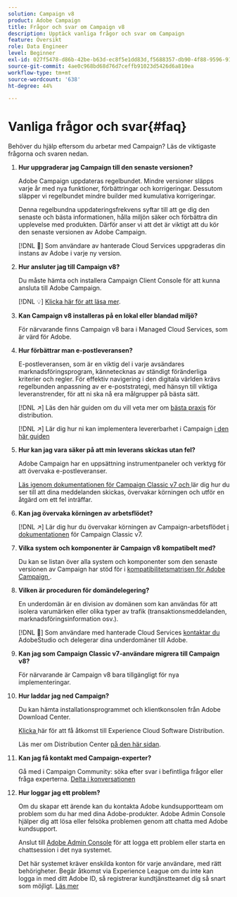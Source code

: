 ```yaml
---
solution: Campaign v8
product: Adobe Campaign
title: Frågor och svar om Campaign v8
description: Upptäck vanliga frågor och svar om Campaign
feature: Översikt
role: Data Engineer
level: Beginner
exl-id: 027f5478-d86b-42be-b63d-ec8f5e1dd83d,f5688357-db90-4f88-9596-91e9d0a20d75
source-git-commit: 4ae0c968bd68d76d7ceffb91023d5426d6a810ea
workflow-type: tm+mt
source-wordcount: '638'
ht-degree: 44%

---
```


# Vanliga frågor och svar{#faq}

Behöver du hjälp eftersom du arbetar med Campaign? Läs de viktigaste frågorna och svaren nedan.

1. **Hur uppgraderar jag Campaign till den senaste versionen?**

   Adobe Campaign uppdateras regelbundet. Mindre versioner släpps varje år med nya funktioner, förbättringar och korrigeringar. Dessutom släpper vi regelbundet mindre builder med kumulativa korrigeringar.

   Denna regelbundna uppdateringsfrekvens syftar till att ge dig den senaste och bästa informationen, hålla miljön säker och förbättra din upplevelse med produkten. Därför anser vi att det är viktigt att du kör den senaste versionen av Adobe Campaign.

   [!DNL :speech_balloon:] Som användare av hanterade Cloud Services uppgraderas din instans av Adobe i varje ny version.

1. **Hur ansluter jag till Campaign v8?**

   Du måste hämta och installera Campaign Client Console för att kunna ansluta till Adobe Campaign.

   [!DNL :bulb:] [Klicka här för att läsa mer](connect.md).

1. **Kan Campaign v8 installeras på en lokal eller blandad miljö?**

   För närvarande finns Campaign v8 bara i Managed Cloud Services, som är värd för Adobe.

1. **Hur förbättrar man e-postleveransen?**

   E-postleveransen, som är en viktig del i varje avsändares marknadsföringsprogram, kännetecknas av ständigt föränderliga kriterier och regler. För effektiv navigering i den digitala världen krävs regelbunden anpassning av er e-poststrategi, med hänsyn till viktiga leveranstrender, för att ni ska nå era målgrupper på bästa sätt.

   [!DNL :arrow_upper_right:] Läs den här guiden om du vill veta mer om  [bästa praxis](https://experienceleague.adobe.com/docs/deliverability-learn/deliverability-best-practice-guide/introduction.html?lang=sv) för distribution.

   [!DNL :arrow_upper_right:] Lär dig hur ni kan implementera levererbarhet i Campaign  [i den här guiden](https://experienceleague.adobe.com/docs/deliverability-learn/deliverability-best-practice-guide/additional-resources/general-resources.html)

1. **Hur kan jag vara säker på att min leverans skickas utan fel?**

   Adobe Campaign har en uppsättning instrumentpaneler och verktyg för att övervaka e-postleveranser.

   [Läs igenom dokumentationen för Campaign Classic v7 och ](https://experienceleague.adobe.com/docs/campaign-classic/using/sending-messages/monitoring-deliveries/about-delivery-monitoring.html) lär dig hur du ser till att dina meddelanden skickas, övervakar körningen och utför en åtgärd om ett fel inträffar.

1. **Kan jag övervaka körningen av arbetsflödet?**

   [!DNL :arrow_upper_right:] Lär dig hur du övervakar körningen av Campaign-arbetsflödet  [i dokumentationen](https://experienceleague.adobe.com/docs/campaign-classic/using/automating-with-workflows/executing-a-workflow/starting-a-workflow.html) för Campaign Classic v7.

1. **Vilka system och komponenter är Campaign v8 kompatibelt med?**

   Du kan se listan över alla system och komponenter som den senaste versionen av Campaign har stöd för i [kompatibilitetsmatrisen för Adobe Campaign ](compatibility-matrix.md).

1. **Vilken är proceduren för domändelegering?**

   En underdomän är en division av domänen som kan användas för att isolera varumärken eller olika typer av trafik (transaktionsmeddelanden, marknadsföringsinformation osv.).

   [!DNL :speech_balloon:] Som användare med hanterade Cloud Services  [kontaktar du ](../start/campaign-faq.md#support) AdobeStudio och delegerar dina underdomäner till Adobe.

1. **Kan jag som Campaign Classic v7-användare migrera till Campaign v8?**

   För närvarande är Campaign v8 bara tillgängligt för nya implementeringar.

1. **Hur laddar jag ned Campaign?**

   Du kan hämta installationsprogrammet och klientkonsolen från Adobe Download Center.

   [Klicka ](https://experience.adobe.com/#/downloads/content/software-distributicampaign.html) här för att få åtkomst till Experience Cloud Software Distribution.

   Läs mer om Distribution Center [på den här sidan](https://experienceleague.adobe.com/docs/experience-cloud/software-distribution/home.html).

1. **Kan jag få kontakt med Campaign-experter?**

   Gå med i Campaign Community: söka efter svar i befintliga frågor eller fråga experterna. [Delta i konversationen](https://experienceleaguecommunities.adobe.com/?profile.language=en)


1. **Hur loggar jag ett problem?**

   Om du skapar ett ärende kan du kontakta Adobe kundsupportteam om problem som du har med dina Adobe-produkter. Adobe Admin Console hjälper dig att lösa eller felsöka problemen genom att chatta med Adobe kundsupport.

   Anslut till [Adobe Admin Console](https://adminConsole.adobe.com/overview) för att logga ett problem eller starta en chattsession i det nya systemet.

   Det här systemet kräver enskilda konton för varje användare, med rätt behörigheter. Begär åtkomst via Experience League om du inte kan logga in med ditt Adobe ID, så registrerar kundtjänstteamet dig så snart som möjligt. [Läs mer](https://helpx.adobe.com/sv/enterprise/admin-guide.html/enterprise/using/support-for-experience-cloud.ug.html)
